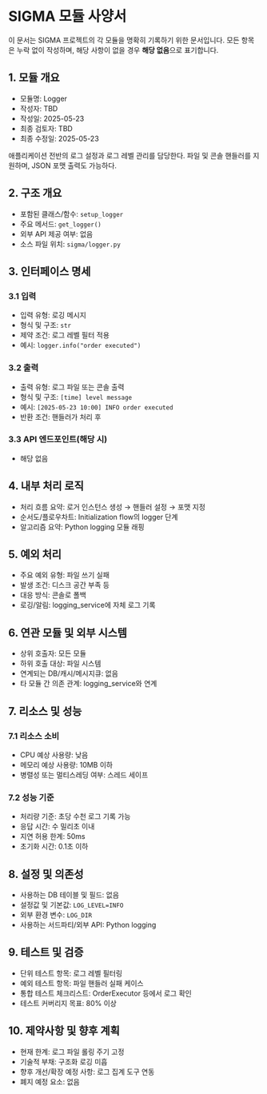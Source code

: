 # SIGMA 모듈 사양서

이 문서는 SIGMA 프로젝트의 각 모듈을 명확히 기록하기 위한 문서입니다. 모든 항목은 누락 없이 작성하며, 해당 사항이 없을 경우 **해당 없음**으로 표기합니다.

## 1. 모듈 개요
* 모듈명: Logger
* 작성자: TBD
* 작성일: 2025-05-23
* 최종 검토자: TBD
* 최종 수정일: 2025-05-23

애플리케이션 전반의 로그 설정과 로그 레벨 관리를 담당한다. 파일 및 콘솔 핸들러를
지원하며, JSON 포맷 출력도 가능하다.

## 2. 구조 개요
* 포함된 클래스/함수: `setup_logger`
* 주요 메서드: `get_logger()`
* 외부 API 제공 여부: 없음
* 소스 파일 위치: `sigma/logger.py`

## 3. 인터페이스 명세
### 3.1 입력
* 입력 유형: 로깅 메시지
* 형식 및 구조: `str`
* 제약 조건: 로그 레벨 필터 적용
* 예시: `logger.info("order executed")`

### 3.2 출력
* 출력 유형: 로그 파일 또는 콘솔 출력
* 형식 및 구조: `[time] level message`
* 예시: `[2025-05-23 10:00] INFO order executed`
* 반환 조건: 핸들러가 처리 후

### 3.3 API 엔드포인트(해당 시)
* 해당 없음

## 4. 내부 처리 로직
* 처리 흐름 요약: 로거 인스턴스 생성 → 핸들러 설정 → 포맷 지정
* 순서도/플로우차트: Initialization flow의 logger 단계
* 알고리즘 요약: Python logging 모듈 래핑

## 5. 예외 처리
* 주요 예외 유형: 파일 쓰기 실패
* 발생 조건: 디스크 공간 부족 등
* 대응 방식: 콘솔로 폴백
* 로깅/알림: logging_service에 자체 로그 기록

## 6. 연관 모듈 및 외부 시스템
* 상위 호출자: 모든 모듈
* 하위 호출 대상: 파일 시스템
* 연계되는 DB/캐시/메시지큐: 없음
* 타 모듈 간 의존 관계: logging_service와 연계

## 7. 리소스 및 성능
### 7.1 리소스 소비
* CPU 예상 사용량: 낮음
* 메모리 예상 사용량: 10MB 이하
* 병렬성 또는 멀티스레딩 여부: 스레드 세이프

### 7.2 성능 기준
* 처리량 기준: 초당 수천 로그 기록 가능
* 응답 시간: 수 밀리초 이내
* 지연 허용 한계: 50ms
* 초기화 시간: 0.1초 이하

## 8. 설정 및 의존성
* 사용하는 DB 테이블 및 필드: 없음
* 설정값 및 기본값: `LOG_LEVEL=INFO`
* 외부 환경 변수: `LOG_DIR`
* 사용하는 서드파티/외부 API: Python logging

## 9. 테스트 및 검증
* 단위 테스트 항목: 로그 레벨 필터링
* 예외 테스트 항목: 파일 핸들러 실패 케이스
* 통합 테스트 체크리스트: OrderExecutor 등에서 로그 확인
* 테스트 커버리지 목표: 80% 이상

## 10. 제약사항 및 향후 계획
* 현재 한계: 로그 파일 롤링 주기 고정
* 기술적 부채: 구조화 로깅 미흡
* 향후 개선/확장 예정 사항: 로그 집계 도구 연동
* 폐지 예정 요소: 없음
